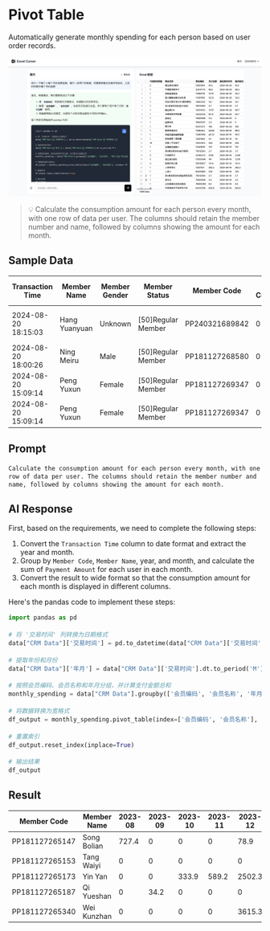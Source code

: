 # Pivot Table

Automatically generate monthly spending for each person based on user order records.

![](/images/Xnip2024-09-13_20-22-10.jpg)

> 💡 Calculate the consumption amount for each person every month, with one row of data per user. The columns should retain the member number and name, followed by columns showing the amount for each month.

## Sample Data
| Transaction Time     | Member Name | Member Gender | Member Status | Member Code      | Info Completeness | Birth Date | Returnable Quantity | Product Name    | Product Code | Payment Amount | Last Purchase Time | Last Purchase Amount | Source Channel                   | Standard Price | Activity Level | Total Purchase Times | Total Purchase Amount | Order Code | Return Quantity | Net Sales Amount | Sales Quantity |
| -------------------- | ----------- | ------------- | ------------- | ---------------- | ----------------- | ---------- | ------------------- | --------------- | ------------ | --------------- | ------------------ | -------------------- | -------------------------------- | -------------- | -------------- | -------------------- | --------------------- | ---------- | --------------- | ----------------- | -------------- |
| 2024-08-20 18:15:03  | Hang Yuanyuan | Unknown     | [50]Regular Member | PP240321689842 | 0               |            | 2                   | Vitamin AD Drops | 12051054    | 91.60          | 2024-08-20         | 91.6                 | Shanghai Gaoji Yutian Pharmacy Co., Ltd | 45.80         | Active A       | 3                    | 3,352                | 22859008   | 0               | 91.60            | 2              |
| 2024-08-20 18:00:26  | Ning Meiru   | Male         | [50]Regular Member | PP181127268580 | 0               |            | 1                   | Bromocriptine Mesylate Tablets | 22041774 | 90.50      | 2024-08-20         | 90.5                 | Gaoji Headquarters              | 90.50         | Active A       | 6                    | 3,730.9              | 22858992   | 0               | 90.50            | 1              |
| 2024-08-20 15:09:14  | Peng Yuxun   | Female       | [50]Regular Member | PP181127269347 | 0               |            | 1                   | Naphazoline Eye Drops | 13186276 | 13.97          | 2024-08-20         | 30.2                 | Yide Taihe Pharmacy              | 13.97         | Active A       | 230                  | 15,987.1             | 22858897   | 0               | 13.97            | 1              |
| 2024-08-20 15:09:14  | Peng Yuxun   | Female       | [50]Regular Member | PP181127269347 | 0               |            | 1                   | Compound Dexamethasone Acetate Cream | 13187858 | 16.23 | 2024-08-20 | 30.2   | Yide Taihe Pharmacy              | 16.23         | Active A       | 230                  | 15,987.1             | 22858897   | 0               | 16.23            | 1              |



## Prompt


```
Calculate the consumption amount for each person every month, with one row of data per user. The columns should retain the member number and name, followed by columns showing the amount for each month.
```

## AI Response
First, based on the requirements, we need to complete the following steps:

1. Convert the `Transaction Time` column to date format and extract the year and month.
2. Group by `Member Code`, `Member Name`, year, and month, and calculate the sum of `Payment Amount` for each user in each month.
3. Convert the result to wide format so that the consumption amount for each month is displayed in different columns.

Here's the pandas code to implement these steps:


```python
import pandas as pd

# 将 '交易时间' 列转换为日期格式
data["CRM Data"]['交易时间'] = pd.to_datetime(data["CRM Data"]['交易时间'])

# 提取年份和月份
data["CRM Data"]['年月'] = data["CRM Data"]['交易时间'].dt.to_period('M')

# 按照会员编码、会员名称和年月分组，并计算支付金额总和
monthly_spending = data["CRM Data"].groupby(['会员编码', '会员名称', '年月'])['支付金额'].sum().reset_index()

# 将数据转换为宽格式
df_output = monthly_spending.pivot_table(index=['会员编码', '会员名称'], columns='年月', values='支付金额', fill_value=0)

# 重置索引
df_output.reset_index(inplace=True)

# 输出结果
df_output
```


## Result
| Member Code      | Member Name | 2023-08 | 2023-09 | 2023-10 | 2023-11 | 2023-12 | 2024-01 | 2024-02 | 2024-03 | 2024-04 | 2024-05 | 2024-06 | 2024-07 | 2024-08 |
| ---------------- | ----------- | ------- | ------- | ------- | ------- | ------- | ------- | ------- | ------- | ------- | ------- | ------- | ------- | ------- |
| PP181127265147   | Song Bolian | 727.4   | 0       | 0       | 0       | 78.9    | 304.5   | 119.4   | 0       | 0       | 0       | 0       | 0       | 0       |
| PP181127265153   | Tang Waiyi  | 0       | 0       | 0       | 0       | 0       | 0       | 0       | 0       | 0       | 130.2   | 0       | 0       | 0       |
| PP181127265173   | Yin Yan     | 0       | 0       | 333.9   | 589.2   | 2502.3  | 168.9   | 183.7   | 136.1   | 105.1   | 333.8   | 33.6    | 629.9   | 5.9     |
| PP181127265187   | Qi Yueshan  | 0       | 34.2    | 0       | 0       | 0       | 0       | 0       | 0       | 0       | 0       | 0       | 0       | 0       |
| PP181127265340   | Wei Kunzhan | 0       | 0       | 0       | 0       | 3615.3  | 0       | 0       | 0       | 0       | 0       | 0       | 0       | 0       |
